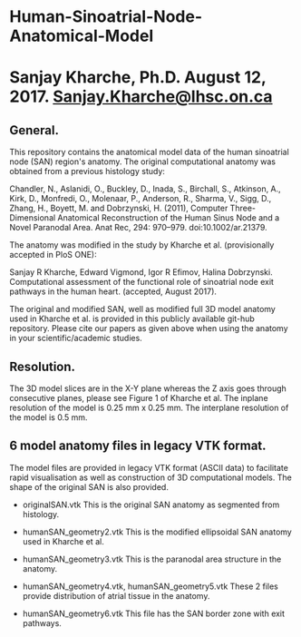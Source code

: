 # Human-Sinoatrial-Node-Anatomical-Model

Sanjay Kharche, Ph.D.
August 12, 2017.
Sanjay.Kharche@lhsc.on.ca
============================================================================================

General.
-------

This repository contains the anatomical model data of the human sinoatrial node (SAN) region's 
anatomy. The original computational anatomy was obtained from a previous histology study:

Chandler, N., Aslanidi, O., Buckley, D., Inada, S., Birchall, S., Atkinson, A., Kirk, D., Monfredi, O., 
Molenaar, P., Anderson, R., Sharma, V., Sigg, D., Zhang, H., Boyett, M. and Dobrzynski, H. (2011), 
Computer Three-Dimensional Anatomical Reconstruction of the Human Sinus Node and a 
Novel Paranodal Area. Anat Rec, 294: 970–979. doi:10.1002/ar.21379.

The anatomy was modified in the study by Kharche et al. (provisionally accepted in PloS ONE):

Sanjay R Kharche, Edward Vigmond, Igor R Efimov, Halina Dobrzynski.
Computational assessment of the functional role of sinoatrial node exit pathways in the human heart.
(accepted, August 2017).

The original and modified SAN, well as modified full 3D model anatomy used in Kharche et al. is 
provided in this publicly available git-hub repository. Please cite our papers as given above when using
the anatomy in your scientific/academic studies.

Resolution.
-----------

The 3D model slices are in the X-Y plane whereas the Z axis goes through consecutive planes, please see
Figure 1 of Kharche et al.
The inplane resolution of the model is 0.25 mm x 0.25 mm.
The interplane resolution of the model is 0.5 mm.

6 model anatomy files in legacy VTK format.
----------------------------------------------

The model files are provided in legacy VTK format (ASCII data) to facilitate rapid visualisation as well 
as construction of 3D computational models. The shape of the original SAN is also provided.

* originalSAN.vtk
This is the original SAN anatomy as segmented from histology.

* humanSAN_geometry2.vtk
This is the modified ellipsoidal SAN anatomy used in Kharche et al.

* humanSAN_geometry3.vtk
This is the paranodal area structure in the anatomy.

* humanSAN_geometry4.vtk, humanSAN_geometry5.vtk
These 2 files provide distribution of atrial tissue in the anatomy.

* humanSAN_geometry6.vtk
This file has the SAN border zone with exit pathways.
